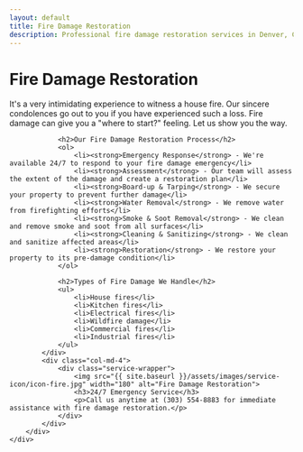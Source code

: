 ```yaml
---
layout: default
title: Fire Damage Restoration
description: Professional fire damage restoration services in Denver, Colorado. We handle everything from smoke damage to structural repairs.
---
```


<div class="section">
    <div class="container">
        <div class="row">
            <div class="col-md-8">
                <h1>Fire Damage Restoration</h1>
                <p>It's a very intimidating experience to witness a house fire. Our sincere condolences go out to you if you have experienced such a loss. Fire damage can give you a "where to start?" feeling. Let us show you the way.</p>
                
                <h2>Our Fire Damage Restoration Process</h2>
                <ol>
                    <li><strong>Emergency Response</strong> - We're available 24/7 to respond to your fire damage emergency</li>
                    <li><strong>Assessment</strong> - Our team will assess the extent of the damage and create a restoration plan</li>
                    <li><strong>Board-up & Tarping</strong> - We secure your property to prevent further damage</li>
                    <li><strong>Water Removal</strong> - We remove water from firefighting efforts</li>
                    <li><strong>Smoke & Soot Removal</strong> - We clean and remove smoke and soot from all surfaces</li>
                    <li><strong>Cleaning & Sanitizing</strong> - We clean and sanitize affected areas</li>
                    <li><strong>Restoration</strong> - We restore your property to its pre-damage condition</li>
                </ol>

                <h2>Types of Fire Damage We Handle</h2>
                <ul>
                    <li>House fires</li>
                    <li>Kitchen fires</li>
                    <li>Electrical fires</li>
                    <li>Wildfire damage</li>
                    <li>Commercial fires</li>
                    <li>Industrial fires</li>
                </ul>
            </div>
            <div class="col-md-4">
                <div class="service-wrapper">
                    <img src="{{ site.baseurl }}/assets/images/service-icon/icon-fire.jpg" width="180" alt="Fire Damage Restoration">
                    <h3>24/7 Emergency Service</h3>
                    <p>Call us anytime at (303) 554-8883 for immediate assistance with fire damage restoration.</p>
                </div>
            </div>
        </div>
    </div>
</div> 